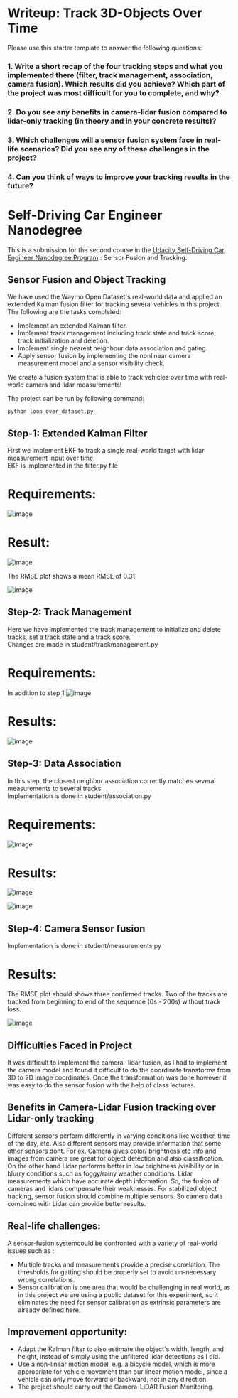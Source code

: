# Writeup: Track 3D-Objects Over Time

Please use this starter template to answer the following questions:

### 1. Write a short recap of the four tracking steps and what you implemented there (filter, track management, association, camera fusion). Which results did you achieve? Which part of the project was most difficult for you to complete, and why?


### 2. Do you see any benefits in camera-lidar fusion compared to lidar-only tracking (in theory and in your concrete results)? 


### 3. Which challenges will a sensor fusion system face in real-life scenarios? Did you see any of these challenges in the project?


### 4. Can you think of ways to improve your tracking results in the future?


# Self-Driving Car Engineer Nanodegree 

This is a submission for the  second course in the  [Udacity Self-Driving Car Engineer Nanodegree Program](https://www.udacity.com/course/c-plus-plus-nanodegree--nd213) : Sensor Fusion and Tracking. 


## Sensor Fusion and Object Tracking

We have used the Waymo Open Dataset's real-world data and applied an extended Kalman fusion filter for tracking several vehicles in this project. The following are the tasks completed:
- Implement an extended Kalman filter.
- Implement track management including track state and track score, track initialization and deletion.
- Implement single nearest neighbour data association and gating.
- Apply sensor fusion by implementing the nonlinear camera measurement model and a sensor visibility check. 

We create a fusion system that is able to track vehicles over time with real-world camera and lidar measurements!

The project can be run by following command: 

```
python loop_over_dataset.py
```
## Step-1: Extended Kalman Filter

First we implement EKF to track a single real-world target with lidar measurement input over time.     
EKF is implemented in the filter.py file     

# Requirements:   

![image](https://user-images.githubusercontent.com/28135189/216813772-97a8039b-a614-4686-8f83-bd6fd400e502.png)

# Result:   

![image](https://user-images.githubusercontent.com/28135189/216813853-6ba780b7-6db6-484f-a678-a5ca7c997ad1.png)

The RMSE plot shows a mean RMSE of 0.31 

![image](https://user-images.githubusercontent.com/28135189/216813865-d8d0225a-f62b-4690-83f0-82fc370d64dd.png)


## Step-2: Track Management   

Here we have implemented the track management to initialize and delete tracks, set a track state and a track score.      
Changes are made in student/trackmanagement.py     

# Requirements:   

In addition to step 1
![image](https://user-images.githubusercontent.com/28135189/216813977-4e276255-4160-400d-8e9d-dbe99375a024.png)


# Results:

![image](https://user-images.githubusercontent.com/28135189/216814047-ada0b719-ffac-49ae-9913-43646ba5d556.png)


## Step-3: Data Association

In this step, the closest neighbor association correctly matches several measurements to several tracks.     
Implementation is done in student/association.py

# Requirements:     

![image](https://user-images.githubusercontent.com/28135189/216814128-22164350-72c8-4ccf-b2da-690cb9e1fe2d.png)     


# Results:   

![image](https://user-images.githubusercontent.com/28135189/216814646-b21b8986-cea5-46f6-8614-37008852feac.png)    


![image](https://user-images.githubusercontent.com/28135189/216814660-e3eb462b-bb21-462b-99d2-a3ef0731318d.png)    


## Step-4: Camera Sensor fusion

Implementation is done in student/measurements.py


# Results:

The RMSE plot should shows three confirmed tracks. Two of the tracks are tracked from beginning to end of the sequence (0s - 200s) without track loss.

![image](https://user-images.githubusercontent.com/28135189/216814768-19edf05b-e44a-4d4a-86fa-9b5ebbd8831e.png)



## Difficulties Faced in Project

It was difficult to implement the camera- lidar fusion, as I had to implement the camera model and found it difficult to do the coordinate transforms from 3D to 2D image coordinates. Once the transformation was done however it was easy to do the sensor fusion with the help of class lectures.

## Benefits in Camera-Lidar Fusion tracking over Lidar-only tracking

Different sensors perform differently in varying conditions like weather, time of the day, etc. Also different sensors may provide information that some other sensors dont. For ex. Camera gives color/ brightness etc info and images from camera are great for object detection and also classification. On the other hand Lidar performs better in low brightness /visibility or in blurry conditions such as foggy/rainy weather conditions. Lidar measurements which have accurate depth information. So, the fusion of cameras and lidars compensate their weaknesses. For stabilized object tracking, sensor fusion should combine multiple sensors. So camera data combined with Lidar can provide better results.

## Real-life challenges:

A sensor-fusion systemcould be confronted with a variety of real-world issues such as :

- Multiple tracks and measurements provide a precise correlation. The thresholds for gatting should be properly set to avoid un-necessary wrong correlations.    
- Sensor calibration is one area that would be challenging in real world, as in this project we are using a public dataset for this experiment, so it eliminates the need for sensor calibration as extrinsic parameters are already defined here.     


## Improvement opportunity:

- Adapt the Kalman filter to also estimate the object's width, length, and height, instead of simply using the unfiltered lidar detections as I did.
- Use a non-linear motion model, e.g. a bicycle model, which is more appropriate for vehicle movement than our linear motion model, since a vehicle can only move forward or backward, not in any direction.
- The project should carry out the Camera-LiDAR Fusion Monitoring.






